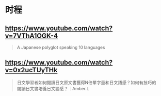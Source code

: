 # 时程

## https://www.youtube.com/watch?v=7VThA1OGK-4

> A Japanese polyglot speaking 10 languages

## https://www.youtube.com/watch?v=0x2ucTUyTHk

> 日文學習者如何閱讀日文原文書獲得N倍單字量和日文語感？如何有技巧的閱讀日文書培養日文語感？｜Amber.L 
